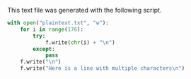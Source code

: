 This text file was generated with the following script.

```python
with open("plaintext.txt", "w"):
    for i in range(176):
        try:
            f.write(chr(i) + "\n")
        except:
            pass
    f.write("\n")
    f.write("Here is a line with multiple characters\n")
```
